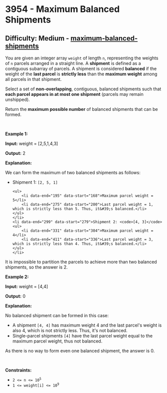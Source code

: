 <h1>3954 - Maximum Balanced Shipments</h1><h2>Difficulty: Medium - <a href="https://leetcode.com/problems/maximum-balanced-shipments/">maximum-balanced-shipments</a></h2><p data-end="365" data-start="23">You are given an integer array <code data-end="62" data-start="54">weight</code> of length <code data-end="76" data-start="73">n</code>, representing the weights of <code data-end="109" data-start="106">n</code> parcels arranged in a straight line. A <strong data-end="161" data-start="149">shipment</strong> is defined as a contiguous subarray of parcels. A shipment is considered <strong data-end="247" data-start="235">balanced</strong> if the weight of the <strong data-end="284" data-start="269">last parcel</strong> is <strong>strictly less</strong> than the <strong data-end="329" data-start="311">maximum weight</strong> among all parcels in that shipment.</p>

<p data-end="528" data-start="371">Select a set of <strong data-end="406" data-start="387">non-overlapping</strong>, contiguous, balanced shipments such that <strong data-end="496" data-start="449">each parcel appears in at most one shipment</strong> (parcels may remain unshipped).</p>

<p data-end="587" data-start="507">Return the <strong data-end="545" data-start="518">maximum possible number</strong> of balanced shipments that can be formed.</p>

<p>&nbsp;</p>
<p><strong class="example">Example 1:</strong></p>

<div class="example-block">
<p><strong>Input:</strong> <span class="example-io">weight = [2,5,1,4,3]</span></p>

<p><strong>Output:</strong> <span class="example-io">2</span></p>

<p><strong>Explanation:</strong></p>

<p data-end="136" data-start="62">We can form the maximum of two balanced shipments as follows:</p>

<ul>
	<li data-end="163" data-start="140">Shipment 1: <code>[2, 5, 1]</code>

	<ul>
		<li data-end="195" data-start="168">Maximum parcel weight = 5</li>
		<li data-end="275" data-start="200">Last parcel weight = 1, which is strictly less than 5. Thus, it&#39;s balanced.</li>
	</ul>
	</li>
	<li data-end="299" data-start="279">Shipment 2: <code>[4, 3]</code>
	<ul>
		<li data-end="331" data-start="304">Maximum parcel weight = 4</li>
		<li data-end="411" data-start="336">Last parcel weight = 3, which is strictly less than 4. Thus, it&#39;s balanced.</li>
	</ul>
	</li>
</ul>

<p data-end="519" data-start="413">It is impossible to partition the parcels to achieve more than two balanced shipments, so the answer is 2.</p>
</div>

<p><strong class="example">Example 2:</strong></p>

<div class="example-block">
<p><strong>Input:</strong> <span class="example-io">weight = [4,4]</span></p>

<p><strong>Output:</strong> <span class="example-io">0</span></p>

<p><strong>Explanation:</strong></p>

<p data-end="635" data-start="574">No balanced shipment can be formed in this case:</p>

<ul>
	<li data-end="772" data-start="639">A shipment <code>[4, 4]</code> has maximum weight 4 and the last parcel&#39;s weight is also 4, which is not strictly less. Thus, it&#39;s not balanced.</li>
	<li data-end="885" data-start="775">Single-parcel shipments <code>[4]</code> have the last parcel weight equal to the maximum parcel weight, thus not balanced.</li>
</ul>

<p data-end="958" data-is-last-node="" data-is-only-node="" data-start="887">As there is no way to form even one balanced shipment, the answer is 0.</p>
</div>

<p>&nbsp;</p>
<p><strong>Constraints:</strong></p>

<ul>
	<li data-end="8706" data-start="8671"><code data-end="8704" data-start="8671">2 &lt;= n &lt;= 10<sup>5</sup></code></li>
	<li data-end="8733" data-start="8709"><code data-end="8733" data-start="8709">1 &lt;= weight[i] &lt;= 10<sup>9</sup></code></li>
</ul>
